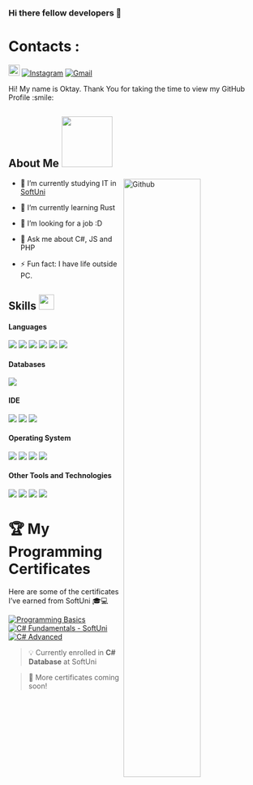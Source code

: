 ### Hi there fellow developers 👋


<h1>Contacts :</h1>


[<img src="https://img.shields.io/github/followers/Akame1981?label=follow&style=social" height="22" title="Follow me" />](https://github.com/Akame1981) 
[![Instagram](https://img.shields.io/badge/-Instagram-c13584?style=flat&labelColor=c13584&logo=instagram&logoColor=white)](https://www.instagram.com/oktayk._007/)
[![Gmail](https://img.shields.io/badge/-Gmail-c14438?style=flat&logo=Gmail&logoColor=white)](mailto:fartexofficial@gmail.com)



<div size='20px'> Hi! My name is Oktay. Thank You for taking the time to view my GitHub Profile :smile: 
</div>

<h2> About Me <img src = "https://media0.giphy.com/media/KDDpcKigbfFpnejZs6/giphy.gif?cid=ecf05e47oy6f4zjs8g1qoiystc56cu7r9tb8a1fe76e05oty&rid=giphy.gif" width = 100px></h2>

<img width="55%" align="right" alt="Github" src="https://raw.githubusercontent.com/onimur/.github/master/.resources/git-header.svg" />

- 🔭 I’m currently studying IT in <a href="https://softuni.bg/">SoftUni</a>
  
- 🌱 I’m currently learning Rust
  
- 👯 I’m looking for a job :D
  
- 💬 Ask me about C#, JS and PHP
  
- ⚡ Fun fact: I have life outside PC.




## Skills <img src="https://media.giphy.com/media/iY8CRBdQXODJSCERIr/giphy.gif" width="30px">&nbsp; 

<h4> Languages </h4>
<span> 
  <img src="https://img.shields.io/badge/HTML5-E34F26?style=for-the-badge&logo=html5&logoColor=white">
  <img src="https://img.shields.io/badge/CSS3-1572B6?style=for-the-badge&logo=css3&logoColor=white">
  <img src="https://img.shields.io/badge/JavaScript-F7DF1E?style=for-the-badge&logo=javascript&logoColor=black">
  <img src="https://img.shields.io/badge/C%2B%2B-00599C?style=for-the-badge&logo=c%2B%2B&logoColor=white">
  <img src="https://img.shields.io/badge/Python-darkblue?style=for-the-badge&logo=Python&logoColor=white">
  <img src="https://img.shields.io/badge/cSharp-darkblue?style=for-the-badge&logo=csharp&logoColor=white">
</span>

<h4> Databases </h4>
<span>
  <img src="https://img.shields.io/badge/MySQL-00000F?style=for-the-badge&logo=mysql&logoColor=white">
</span>

<h4> IDE </h4>
<span>
<img src="https://img.shields.io/badge/Atom-darkgreen?style=for-the-badge&logo=Atom&logoColor=white">
<img src="https://img.shields.io/badge/Visual%20Studio-purple?style=for-the-badge&logo=VisualStudio&logoColor=white">
<img src="https://img.shields.io/badge/Visual_Studio_Code-0078D4?style=for-the-badge&logo=visual%20studio%20code&logoColor=white">

<h4> Operating System </h4>
<span>
  <img src="https://img.shields.io/badge/Linux-FCC624?style=for-the-badge&logo=linux&logoColor=black">
  <img src="https://img.shields.io/badge/Ubuntu-E95420?style=for-the-badge&logo=ubuntu&logoColor=white">
  <img src="https://img.shields.io/badge/Windows-0078D6?style=for-the-badge&logo=windows&logoColor=white">
  <img src="https://img.shields.io/badge/Android-3DDC84?style=for-the-badge&logo=android&logoColor=white">
</span>

<h4> Other Tools and Technologies </h4>
<span>
  <img src="https://img.shields.io/badge/Git-F05032?style=for-the-badge&logo=git&logoColor=white">
  <img src="https://img.shields.io/badge/Unity-black?style=for-the-badge&logo=Unity&logoColor=white">
  <img src="https://img.shields.io/badge/Xampp-F37623?style=for-the-badge&logo=xampp&logoColor=white">
  <img src="https://img.shields.io/badge/Unreal%20Engine-black?style=for-the-badge&logo=UnrealEngine&logoColor=white">
</span>

# 🏆 My Programming Certificates

Here are some of the certificates I’ve earned from SoftUni 🎓💻

[![Programming Basics](https://img.shields.io/badge/C%23-Basics-blue?style=for-the-badge&logo=c-sharp&logoColor=white)](http://softuni.bg/certificates/details/230379/a12265a5)  
[![C# Fundamentals - SoftUni](https://img.shields.io/badge/C%23-Fundamentals-green?style=for-the-badge&logo=c-sharp&logoColor=white)](https://softuni.bg/certificates/details/239917/3889b80e)  
[![C# Advanced](https://img.shields.io/badge/C%23-Advanced-red?style=for-the-badge&logo=c-sharp&logoColor=white)](https://softuni.bg/certificates/details/245115/1985a578)

> 💡 Currently enrolled in **C# Database** at SoftUni  

> 🎯 More certificates coming soon!

